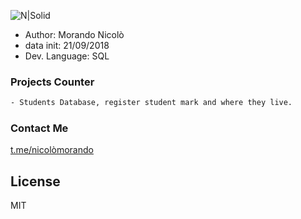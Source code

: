 ![N|Solid](http://sqlcom.ru/wp-content/uploads/2014/04/sql-logo.png)
- Author: Morando Nicolò
- data init: 21/09/2018
- Dev. Language: SQL

### Projects Counter
```sh
- Students Database, register student mark and where they live.
```
### Contact Me
[t.me/nicolòmorando](https://t.me/nikmrnd)

License
----

MIT
